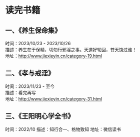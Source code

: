 # 读完书籍
## 一、《养生保命集》
时间：2023/10/23 - 2023/10/26  
描述：养生在于保精，切勿行邪淫之事。天道好轮回，苍天饶过谁！  
地址：http://www.jiexieyin.cn/category-19.html  

## 二、《孝与戒淫》
时间：2023/11/23 - 至今   
描述：看完再写   
地址：http://www.jiexieyin.cn/category-31.html   

## 三、《王阳明心学全书》
时间：2022/10
描述：知行合一、格物致知
地址：微信读书
